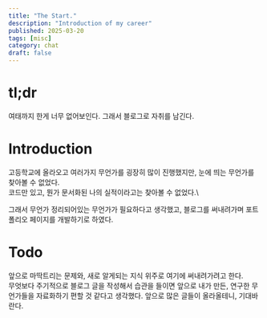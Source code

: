 ```yaml
---
title: "The Start."
description: "Introduction of my career"
published: 2025-03-20
tags: [misc]
category: chat
draft: false
---
```


# tl;dr
여태까지 한게 너무 없어보인다. 그래서 블로그로 자취를 남긴다.

# Introduction
고등학교에 올라오고 여러가지 무언가를 굉장히 많이 진행했지만, 눈에 띄는 무언가를 찾아볼 수 없었다. \
코드만 있고, 뭔가 문서화된 나의 실적이라고는 찾아볼 수 없었다.\

그래서 무언가 정리되어있는 무언가가 필요하다고 생각했고, 블로그를 써내려가며 포트폴리오 페이지를 개발하기로 하였다.

# Todo
앞으로 마딱트리는 문제와, 새로 알게되는 지식 위주로 여기에 써내려가려고 한다.\
무엇보다 주기적으로 블로그 글을 작성해서 습관을 들이면 앞으로 내가 만든, 연구한 무언가들을 자료화하기 편할 것 같다고 생각했다.
앞으로 많은 글들이 올라올테니, 기대바란다.